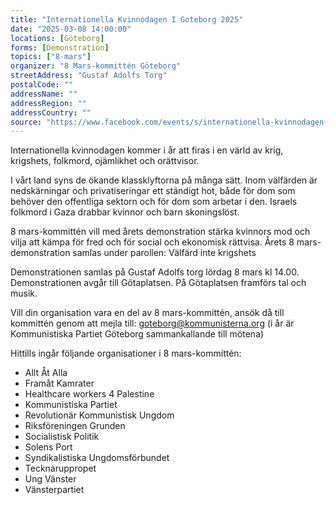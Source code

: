 ```yaml
---
title: "Internationella Kvinnodagen I Goteborg 2025"
date: "2025-03-08 14:00:00"
locations: [Göteborg]
forms: [Demonstration]
topics: ["8-mars"]
organizer: "8 Mars-kommittén Göteborg"
streetAddress: "Gustaf Adolfs Torg"
postalCode: ""
addressName: ""
addressRegion: ""
addressCountry: ""
source: "https://www.facebook.com/events/s/internationella-kvinnodagen-i-/1123937232278383/"
---
```

Internationella kvinnodagen kommer i år att firas i en värld av krig, krigshets, folkmord, ojämlikhet och orättvisor.

I vårt land syns de ökande klassklyftorna på många sätt. Inom välfärden är nedskärningar och privatiseringar ett ständigt hot, både för dom som behöver den offentliga sektorn och för dom som arbetar i den. Israels folkmord i Gaza drabbar kvinnor och barn skoningslöst.

8 mars-kommittén vill med årets demonstration stärka kvinnors mod och vilja att kämpa för fred och för social och ekonomisk rättvisa. Årets 8 mars-demonstration samlas under parollen: Välfärd inte krigshets

Demonstrationen samlas på Gustaf Adolfs torg lördag 8 mars kl 14.00. Demonstrationen avgår till Götaplatsen. På Götaplatsen framförs tal och musik.

Vill din organisation vara en del av 8 mars-kommittén, ansök då till kommittén genom att mejla till:
goteborg@kommunisterna.org (i år är Kommunistiska Partiet Göteborg sammankallande till mötena)

Hittills ingår följande organisationer i 8 mars-kommittén:

- Allt Åt Alla
- Framåt Kamrater
- Healthcare workers 4 Palestine
- Kommunistiska Partiet
- Revolutionär Kommunistisk Ungdom
- Riksföreningen Grunden
- Socialistisk Politik
- Solens Port
- Syndikalistiska Ungdomsförbundet
- Tecknaruppropet
- Ung Vänster
- Vänsterpartiet 
